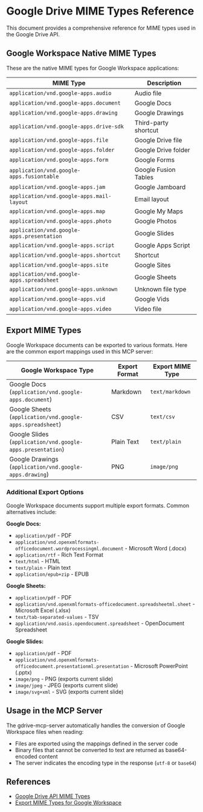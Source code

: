 # Google Drive MIME Types Reference

This document provides a comprehensive reference for MIME types used in the Google Drive API.

## Google Workspace Native MIME Types

These are the native MIME types for Google Workspace applications:

| MIME Type | Description |
|-----------|-------------|
| `application/vnd.google-apps.audio` | Audio file |
| `application/vnd.google-apps.document` | Google Docs |
| `application/vnd.google-apps.drawing` | Google Drawings |
| `application/vnd.google-apps.drive-sdk` | Third-party shortcut |
| `application/vnd.google-apps.file` | Google Drive file |
| `application/vnd.google-apps.folder` | Google Drive folder |
| `application/vnd.google-apps.form` | Google Forms |
| `application/vnd.google-apps.fusiontable` | Google Fusion Tables |
| `application/vnd.google-apps.jam` | Google Jamboard |
| `application/vnd.google-apps.mail-layout` | Email layout |
| `application/vnd.google-apps.map` | Google My Maps |
| `application/vnd.google-apps.photo` | Google Photos |
| `application/vnd.google-apps.presentation` | Google Slides |
| `application/vnd.google-apps.script` | Google Apps Script |
| `application/vnd.google-apps.shortcut` | Shortcut |
| `application/vnd.google-apps.site` | Google Sites |
| `application/vnd.google-apps.spreadsheet` | Google Sheets |
| `application/vnd.google-apps.unknown` | Unknown file type |
| `application/vnd.google-apps.vid` | Google Vids |
| `application/vnd.google-apps.video` | Video file |

## Export MIME Types

Google Workspace documents can be exported to various formats. Here are the common export mappings used in this MCP server:

| Google Workspace Type | Export Format | Export MIME Type |
|----------------------|---------------|------------------|
| Google Docs (`application/vnd.google-apps.document`) | Markdown | `text/markdown` |
| Google Sheets (`application/vnd.google-apps.spreadsheet`) | CSV | `text/csv` |
| Google Slides (`application/vnd.google-apps.presentation`) | Plain Text | `text/plain` |
| Google Drawings (`application/vnd.google-apps.drawing`) | PNG | `image/png` |

### Additional Export Options

Google Workspace documents support multiple export formats. Common alternatives include:

**Google Docs:**
- `application/pdf` - PDF
- `application/vnd.openxmlformats-officedocument.wordprocessingml.document` - Microsoft Word (.docx)
- `application/rtf` - Rich Text Format
- `text/html` - HTML
- `text/plain` - Plain text
- `application/epub+zip` - EPUB

**Google Sheets:**
- `application/pdf` - PDF
- `application/vnd.openxmlformats-officedocument.spreadsheetml.sheet` - Microsoft Excel (.xlsx)
- `text/tab-separated-values` - TSV
- `application/vnd.oasis.opendocument.spreadsheet` - OpenDocument Spreadsheet

**Google Slides:**
- `application/pdf` - PDF
- `application/vnd.openxmlformats-officedocument.presentationml.presentation` - Microsoft PowerPoint (.pptx)
- `image/png` - PNG (exports current slide)
- `image/jpeg` - JPEG (exports current slide)
- `image/svg+xml` - SVG (exports current slide)

## Usage in the MCP Server

The gdrive-mcp-server automatically handles the conversion of Google Workspace files when reading:
- Files are exported using the mappings defined in the server code
- Binary files that cannot be converted to text are returned as base64-encoded content
- The server indicates the encoding type in the response (`utf-8` or `base64`)

## References

- [Google Drive API MIME Types](https://developers.google.com/workspace/drive/api/guides/mime-types)
- [Export MIME Types for Google Workspace](https://developers.google.com/workspace/drive/api/guides/ref-export-formats)